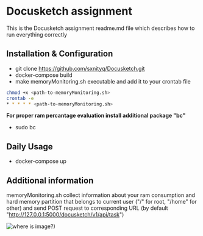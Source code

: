 # Docusketch assignment
This is the Docusketch assignment readme.md file which describes how to run everything correctly

## Installation & Configuration
* git clone https://github.com/sxnityq/Docusketch.git
* docker-compose build 
* make memoryMonitoring.sh executable and add it to your crontab file
```sh
chmod +x <path-to-memoryMonitoring.sh>
crontab -e 
* * * * * <path-to-memoryMonitoring.sh>
```
__For proper ram percantage evaluation install additional package **"bc"**__
* sudo <your package manager> bc 

## Daily Usage
* docker-compose up

## Additional information

memoryMonitoring.sh collect information about your ram consumption and hard memory partition that belongs to current user ("/" for root, "/home" for other) and send POST request to corresponding URL (by default "http://127.0.0.1:5000/docusketch/v1/api/task")

![where is image?)](https://64.media.tumblr.com/db4349ff05509b84a7d0b52dd5fe81a1/915dd2dd7f5e633a-84/s1280x1920/b2062324cd2daf15fe941a9e38935459da7baaf0.gifv)